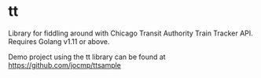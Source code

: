 # tt

Library for fiddling around with Chicago Transit Authority Train Tracker API. Requires Golang v1.11 or above.

Demo project using the tt library can be found at <https://github.com/jocmp/ttsample>
